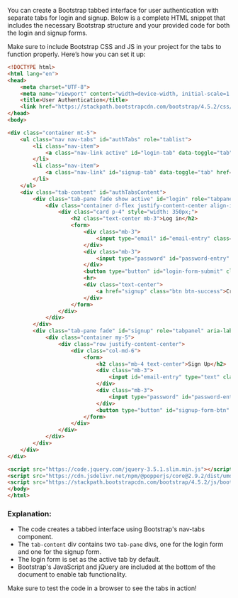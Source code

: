 You can create a Bootstrap tabbed interface for user authentication with separate tabs for login and signup. Below is a complete HTML snippet that includes the necessary Bootstrap structure and your provided code for both the login and signup forms.

Make sure to include Bootstrap CSS and JS in your project for the tabs to function properly. Here’s how you can set it up:

```html
<!DOCTYPE html>
<html lang="en">
<head>
    <meta charset="UTF-8">
    <meta name="viewport" content="width=device-width, initial-scale=1.0">
    <title>User Authentication</title>
    <link href="https://stackpath.bootstrapcdn.com/bootstrap/4.5.2/css/bootstrap.min.css" rel="stylesheet">
</head>
<body>

<div class="container mt-5">
    <ul class="nav nav-tabs" id="authTabs" role="tablist">
        <li class="nav-item">
            <a class="nav-link active" id="login-tab" data-toggle="tab" href="#login" role="tab" aria-controls="login" aria-selected="true">Login</a>
        </li>
        <li class="nav-item">
            <a class="nav-link" id="signup-tab" data-toggle="tab" href="#signup" role="tab" aria-controls="signup" aria-selected="false">Sign Up</a>
        </li>
    </ul>
    <div class="tab-content" id="authTabsContent">
        <div class="tab-pane fade show active" id="login" role="tabpanel" aria-labelledby="login-tab">
            <div class="container d-flex justify-content-center align-items-center vh-100">
                <div class="card p-4" style="width: 350px;">
                    <h2 class="text-center mb-3">Log in</h2>
                    <form>
                        <div class="mb-3">
                            <input type="email" id="email-entry" class="form-control" placeholder="Email or phone number" required>
                        </div>
                        <div class="mb-3">
                            <input type="password" id="password-entry" class="form-control" placeholder="Password" required>
                        </div>
                        <button type="button" id="login-form-submit" class="btn btn-primary w-100">Log In</button>
                        <hr>
                        <div class="text-center">
                            <a href="signup" class="btn btn-success">Create New Account</a>
                        </div>
                    </form>
                </div>
            </div>
        </div>
        <div class="tab-pane fade" id="signup" role="tabpanel" aria-labelledby="signup-tab">
            <div class="container my-5">
                <div class="row justify-content-center">
                    <div class="col-md-6">
                        <form>
                            <h2 class="mb-4 text-center">Sign Up</h2>
                            <div class="mb-3">
                                <input id="email-entry" type="text" class="form-control" placeholder="Email or Phone Number" required>
                            </div>
                            <div class="mb-3">
                                <input type="password" id="password-entry" class="form-control" placeholder="Password" required>
                            </div>
                            <button type="button" id="signup-form-btn" class="btn btn-primary w-100">Sign Up</button>
                        </form>
                    </div>
                </div>
            </div>
        </div>
    </div>
</div>

<script src="https://code.jquery.com/jquery-3.5.1.slim.min.js"></script>
<script src="https://cdn.jsdelivr.net/npm/@popperjs/core@2.9.2/dist/umd/popper.min.js"></script>
<script src="https://stackpath.bootstrapcdn.com/bootstrap/4.5.2/js/bootstrap.min.js"></script>
</body>
</html>
```

### Explanation:
- The code creates a tabbed interface using Bootstrap's nav-tabs component.
- The `tab-content` div contains two `tab-pane` divs, one for the login form and one for the signup form.
- The login form is set as the active tab by default.
- Bootstrap's JavaScript and jQuery are included at the bottom of the document to enable tab functionality. 

Make sure to test the code in a browser to see the tabs in action!